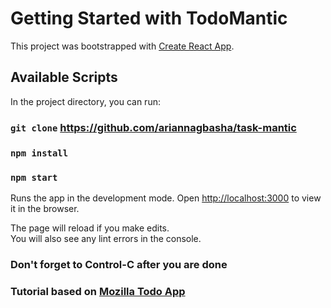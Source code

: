 # Getting Started with TodoMantic

This project was bootstrapped with [Create React App](https://github.com/facebook/create-react-app).

## Available Scripts

In the project directory, you can run:

### `git clone` https://github.com/ariannagbasha/task-mantic

### `npm install`

### `npm start`

Runs the app in the development mode.
Open [http://localhost:3000](http://localhost:3000) to view it in the browser.

The page will reload if you make edits.\
You will also see any lint errors in the console.

### Don't forget to Control-C after you are done


### Tutorial based on [Mozilla Todo App](https://developer.mozilla.org/en-US/docs/Learn/Tools_and_testing/Client-side_JavaScript_frameworks/React_getting_started)

